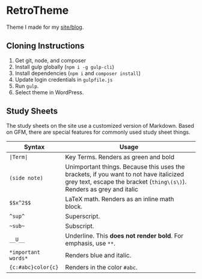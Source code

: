 # RetroTheme
Theme I made for my [site/blog](blog.retrocraft.ca).

## Cloning Instructions
1. Get git, node, and composer
2. Install gulp globally (`npm i -g gulp-cli`)
3. Install dependencies (`npm i` and `composer install`)
4. Update login credentials in `gulpfile.js`
5. Run `gulp`.
6. Select theme in WordPress.

## Study Sheets
The study sheets on the site use a customized version of Markdown. Based on GFM, there are special features for commonly used study sheet things.

| Syntax | Usage |
| --- | --- |
| `\|Term\|` | Key Terms. Renders as green and bold |
| `(side note)` | Unimportant things. Because this uses the brackets, if you want to not have italicized grey text, escape the bracket (`thing\(s\)`). Renders as grey and italic |
| `$$x^2$$` | LaTeX math. Renders as an inline math block. |
| `^sup^` | Superscript. |
| `~sub~` | Subscript. |
| `__U__` | Underline. This **does not render bold**. For emphasis, use `**`. |
| `*important words*` | Renders blue and italic. |
| `{c:#abc}color{c}` | Renders in the color `#abc`. |
